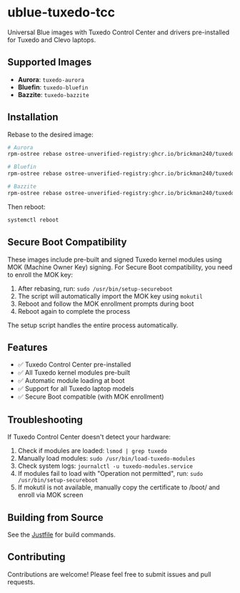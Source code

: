 # ublue-tuxedo-tcc

Universal Blue images with Tuxedo Control Center and drivers pre-installed for Tuxedo and Clevo laptops.

## Supported Images

- **Aurora**: `tuxedo-aurora`
- **Bluefin**: `tuxedo-bluefin` 
- **Bazzite**: `tuxedo-bazzite`

## Installation

Rebase to the desired image:

```bash
# Aurora
rpm-ostree rebase ostree-unverified-registry:ghcr.io/brickman240/tuxedo-aurora:latest

# Bluefin
rpm-ostree rebase ostree-unverified-registry:ghcr.io/brickman240/tuxedo-bluefin:latest

# Bazzite
rpm-ostree rebase ostree-unverified-registry:ghcr.io/brickman240/tuxedo-bazzite:latest
```

Then reboot:
```bash
systemctl reboot
```

## Secure Boot Compatibility

These images include pre-built and signed Tuxedo kernel modules using MOK (Machine Owner Key) signing. For Secure Boot compatibility, you need to enroll the MOK key:

1. After rebasing, run: `sudo /usr/bin/setup-secureboot`
2. The script will automatically import the MOK key using `mokutil`
3. Reboot and follow the MOK enrollment prompts during boot
4. Reboot again to complete the process

The setup script handles the entire process automatically.

## Features

- ✅ Tuxedo Control Center pre-installed
- ✅ All Tuxedo kernel modules pre-built
- ✅ Automatic module loading at boot
- ✅ Support for all Tuxedo laptop models
- ✅ Secure Boot compatible (with MOK enrollment)

## Troubleshooting

If Tuxedo Control Center doesn't detect your hardware:
1. Check if modules are loaded: `lsmod | grep tuxedo`
2. Manually load modules: `sudo /usr/bin/load-tuxedo-modules`
3. Check system logs: `journalctl -u tuxedo-modules.service`
4. If modules fail to load with "Operation not permitted", run: `sudo /usr/bin/setup-secureboot`
5. If mokutil is not available, manually copy the certificate to /boot/ and enroll via MOK screen

## Building from Source

See the [Justfile](Justfile) for build commands.

## Contributing

Contributions are welcome! Please feel free to submit issues and pull requests.
